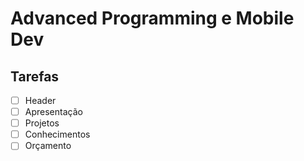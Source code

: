 # Advanced Programming e Mobile Dev

## Tarefas

- [ ] Header
- [ ] Apresentação
- [ ] Projetos
- [ ] Conhecimentos
- [ ] Orçamento 
